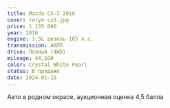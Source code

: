 ```yaml
---
title: Mazda CX-3 2016
cover: титул cx3.jpg
price: 1 135 000
year: 2016
engine: 1.5L дизель 105 л.с.
transmission: АКПП
drive: Полный (4WD)
mileage: 44,500
color: Crystal White Pearl
status: В продаже
date: 2024-01-15
---
```


Авто в родном окрасе, аукционная оценка 4,5 балла
